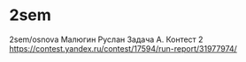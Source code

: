# 2sem
2sem/osnova
Малюгин Руслан Задача А. Контест 2 https://contest.yandex.ru/contest/17594/run-report/31977974/
